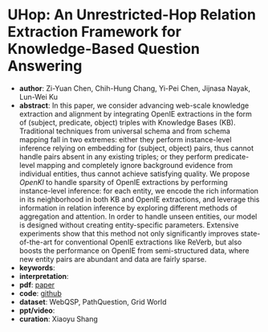 # UHop: An Unrestricted-Hop Relation Extraction Framework for Knowledge-Based Question Answering
* **author**: Zi-Yuan Chen, Chih-Hung Chang, Yi-Pei Chen, Jijnasa Nayak, Lun-Wei Ku
* **abstract**: In this paper, we consider advancing web-scale knowledge extraction and alignment by integrating OpenIE extractions in the form of (subject, predicate, object) triples with Knowledge Bases (KB). Traditional techniques from universal schema and from schema mapping fall in two extremes: either they perform instance-level inference relying on embedding for (subject, object) pairs, thus cannot handle pairs absent in any existing triples; or they perform predicate-level mapping and completely ignore background evidence from individual entities, thus cannot achieve satisfying quality. We propose *OpenKI* to handle sparsity of OpenIE extractions by performing instance-level inference: for each entity, we encode the rich information in its neighborhood in both KB and OpenIE extractions, and leverage this information in relation inference by exploring different methods of aggregation and attention. In order to handle unseen entities, our model is designed without creating entity-specific parameters. Extensive experiments show that this method not only significantly improves state-of-the-art for conventional OpenIE extractions like ReVerb, but also boosts the performance on OpenIE from semi-structured data, where new entity pairs are abundant and data are fairly sparse.
* **keywords**: 
* **interpretation**: 
* **pdf**: [paper](https://www.aclweb.org/anthology/N19-1083.pdf)
* **code**: [github](https://github.com/zychen423/UHop)
* **dataset**:  WebQSP,  PathQuestion,  Grid World
* **ppt/video**:
* **curation**: Xiaoyu Shang
